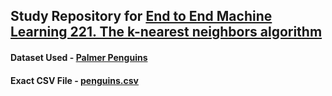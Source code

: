 ## Study Repository for [End to End Machine Learning 221. The k-nearest neighbors algorithm](https://end-to-end-machine-learning.teachable.com/courses/1314278)

#### Dataset Used - [Palmer Penguins](https://github.com/allisonhorst/palmerpenguins/blob/master/README.md)

#### Exact CSV File - [penguins.csv](https://raw.githubusercontent.com/mcnakhaee/palmerpenguins/master/palmerpenguins/data/penguins.csv)

